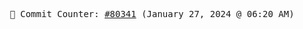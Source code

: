 <p align="center">
    <samp>
        📮 Commit Counter: <a href="https://github.com/Javascript-void0/Javascript-void0/commits/main">#80341</a> (January 27, 2024 @ 06:20 AM)
    </samp>
</p>